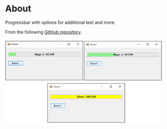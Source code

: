 ﻿# About

Progressbar with options for additional text and more. 

From the following [GitHub repository](https://github.com/ukushu/TextProgressBar).

![Progress](assets/progress.png)